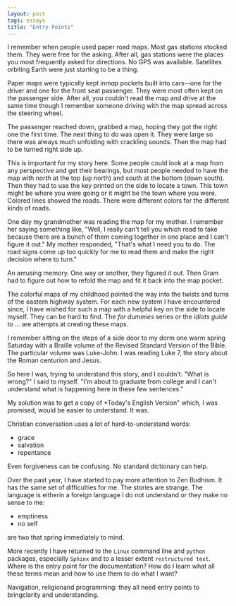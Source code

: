 ```yaml
---
layout: post
tags: essays
title: "Entry Points"
---
```


I remember when people used paper road maps. Most gas stations stocked
them. They were free for the asking. After all, gas stations were the
places you most frequently asked for directions. No GPS was available.
Satellites orbiting Earth were just starting to be a thing.

Paper maps were typically kept in*map* pockets built into cars--one
for the driver and one for the front seat passenger. They
were most often kept on the passenger side. After all, you couldn't
read the map and drive at the same time though I remember someone
driving with the map spread across the steering wheel.

The passenger reached down, grabbed a map, hoping they got the right
one the first time. The next thing to do was open it. They were large
so there was always much unfolding with crackling sounds. Then the map had to be turned
right side up.

This is important for my story here. Some people could look at a map
from any perspective and get their bearings, but most people needed to
have the map with *north* at the top (up north) and *south* at the
bottom (down south). Then they had to use the key printed on the side
to locate a town. This town might be where you were going or it might
be the town where you were. Colored lines showed the roads. There were
different colors for the different kinds of roads. 

One day my grandmother was reading the map for my mother. I remember
her saying something like, "Well, I really can't tell you which road
to take because there are a bunch of them coming together in one place
and I can't figure it out." My mother responded, "That's what I need
you to do. The road signs come up too quickly for me to read them and
make the right decision where to turn."

An amusing memory. One way or another, they figured it out. Then
Gram had to figure out how to refold the map and fit it back into the
map pocket.

The colorful maps of my childhood pointed the way into the twists and
turns of the eastern highway system. For each new system I have
encountered since, I have wished for such a map with a helpful key on
the side to locate myself. They can be hard to
find. The *for dummies* series or the *idiots guide to ...* are
attempts at creating these maps.

I remember sitting on the steps of a side door to my dorm one warm
spring Saturday with a Braille volume of the Revised Standard Version
of the Bible. The particular volume was Luke-John. I was reading Luke
7, the story about the Roman centurion and Jesus.

So here I was, trying to understand this story, and I couldn't. "What
is wrong?" I said to myself. "I'm about to graduate from college and I
can't understand what is happening here in these few sentences."


My solution was to get a copy of *Today's English Version" which, I
was promised, would be easier to understand. It was.

Christian conversation uses a lot of hard-to-understand words:

  * grace
  * salvation
  * repentance


Even forgiveness can be confusing. No standard dictionary can help.


Over the past year, I have started to pay more attention
             to Zen Budhism. It has the same set of difficulties for
             me. The stories are strange. The language is eitherin  a
             foreign language I do not understand or they make no
             sense to me:

  * emptiness
  * no self

are two that spring immediately to mind.

More recently I have returned to the `Linux`
             command line and `python` packages, especially `Sphinx`
             and to a lesser extent `restructured text`. Where is the
             entry point for the documentation? How do I learn what
             all these terms mean and how to use them to do what I
             want?

Navigation, religionand programming: they all need entry
             points to bringclarity and understanding.

